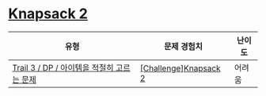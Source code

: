 # [Knapsack 2](https://www.codetree.ai/trails/complete/curated-cards/challenge-knapsack-mcq-2)

|유형|문제 경험치|난이도|
|---|---|---|
|[Trail 3 / DP / 아이템을 적절히 고르는 문제](https://www.codetree.ai/trail-info/novice-high/)|[[Challenge]Knapsack 2](https://www.codetree.ai/trails/complete/curated-cards/challenge-knapsack-mcq-2/)|어려움|

